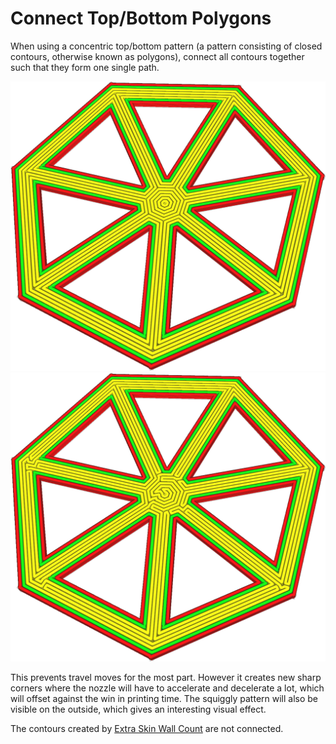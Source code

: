 Connect Top/Bottom Polygons
====
When using a concentric top/bottom pattern (a pattern consisting of closed contours, otherwise known as polygons), connect all contours together such that they form one single path.

![The concentric pattern creates separate contours](../images/connect_skin_polygons_original.png)
![All contours get connected to form one curve](../images/connect_skin_polygons_enabled.png)

This prevents travel moves for the most part. However it creates new sharp corners where the nozzle will have to accelerate and decelerate a lot, which will offset against the win in printing time. The squiggly pattern will also be visible on the outside, which gives an interesting visual effect.

The contours created by [Extra Skin Wall Count](skin_outline_count.md) are not connected.